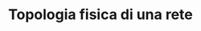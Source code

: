 ---
title: Topologia fisica di una rete
weight: 30
summary: "Il modo in cui i dispositivi di una rete sono collegati tra loro viene detto topologia della rete."
---